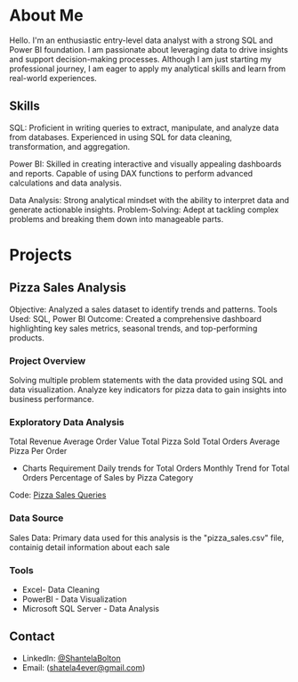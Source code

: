 # About Me
Hello. I'm an enthusiastic entry-level data analyst with a strong SQL and Power BI foundation. I am passionate about leveraging data to drive insights and support decision-making processes. Although I am just starting my professional journey, I am eager to apply my analytical skills and learn from real-world experiences.

## Skills

SQL: Proficient in writing queries to extract, manipulate, and analyze data from databases. Experienced in using SQL for data cleaning, transformation, and aggregation.

Power BI: Skilled in creating interactive and visually appealing dashboards and reports. Capable of using DAX functions to perform advanced calculations and data analysis.

Data Analysis: Strong analytical mindset with the ability to interpret data and generate actionable insights.
Problem-Solving: Adept at tackling complex problems and breaking them down into manageable parts.


# Projects


## Pizza Sales Analysis

Objective: Analyzed a sales dataset to identify trends and patterns.
Tools Used: SQL, Power BI
Outcome: Created a comprehensive dashboard highlighting key sales metrics, seasonal trends, and top-performing products.

### Project Overview
Solving multiple problem statements with the data provided using SQL and data visualization. Analyze key indicators for pizza data to gain insights into business performance. 

### Exploratory Data Analysis
Total Revenue
Average Order Value
Total Pizza Sold
Total Orders
Average Pizza Per Order

- Charts Requirement
Daily trends for Total Orders
Monthly Trend for Total Orders
Percentage of Sales by Pizza Category

Code: [Pizza Sales Queries](https://github.com/TeelaScar/Data-Analysis-Portfolio/blob/main/SQL/Pizza%20Sales%20Queries)

### Data Source
Sales Data: Primary data used for this analysis is the "pizza_sales.csv" file, containig detail information about each sale

### Tools
- Excel- Data Cleaning
- PowerBI - Data Visualization
- Microsoft SQL Server - Data Analysis

## Contact
- Linkedln: [@ShantelaBolton](www.linkedin.com/in/shantelabolton)
- Email: (shatela4ever@gmail.com)



